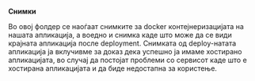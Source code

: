 **Снимки**

Во овој фолдер се наоѓаат снимките за docker контејнеризацијата на нашата апликација, а воедно и снимка каде што може да се види крајната апликација после deployment. Снимката од deploy-натата апликација ја вклучивме за доказ дека успешно ја имаме хостирано апликацијата, во случај да постојат проблеми со сервисот каде што е хостирана апликацијата и да биде недостапна за користење.

